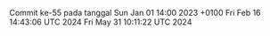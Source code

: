 Commit ke-55 pada tanggal Sun Jan 01 14:00 2023 +0100
Fri Feb 16 14:43:06 UTC 2024
Fri May 31 10:11:22 UTC 2024
